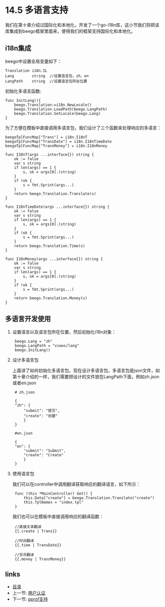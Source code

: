 <!-- {% raw %} -->
# 14.5 多语言支持
我们在第十章介绍过国际化和本地化，开发了一个go-i18n库，这小节我们将把该库集成到beego框架里面来，使得我们的框架支持国际化和本地化。

## i18n集成
beego中设置全局变量如下：

	Translation	i18n.IL  
	Lang 		string  //设置语言包，zh、en
	LangPath	string  //设置语言包所在位置

初始化多语言函数:

	func InitLang(){
		beego.Translation:=i18n.NewLocale()
		beego.Translation.LoadPath(beego.LangPath)
		beego.Translation.SetLocale(beego.Lang)
	}

为了方便在模板中直接调用多语言包，我们设计了三个函数来处理响应的多语言：

	beegoTplFuncMap["Trans"] = i18n.I18nT
	beegoTplFuncMap["TransDate"] = i18n.I18nTimeDate
	beegoTplFuncMap["TransMoney"] = i18n.I18nMoney

	func I18nT(args ...interface{}) string {
	    ok := false
	    var s string
	    if len(args) == 1 {
	        s, ok = args[0].(string)
	    }
	    if !ok {
	        s = fmt.Sprint(args...)
	    }
	    return beego.Translation.Translate(s)
	}

	func I18nTimeDate(args ...interface{}) string {
	    ok := false
	    var s string
	    if len(args) == 1 {
	        s, ok = args[0].(string)
	    }
	    if !ok {
	        s = fmt.Sprint(args...)
	    }
	    return beego.Translation.Time(s)
	}

	func I18nMoney(args ...interface{}) string {
	    ok := false
	    var s string
	    if len(args) == 1 {
	        s, ok = args[0].(string)
	    }
	    if !ok {
	        s = fmt.Sprint(args...)
	    }
	    return beego.Translation.Money(s)
	}

## 多语言开发使用
1. 设置语言以及语言包所在位置，然后初始化i18n对象：

		beego.Lang = "zh"
		beego.LangPath = "views/lang"
		beego.InitLang()

2. 设计多语言包

	上面讲了如何初始化多语言包，现在设计多语言包，多语言包是json文件，如第十章介绍的一样，我们需要把设计的文件放在LangPath下面，例如zh.json或者en.json

		# zh.json

		{
		"zh": {
		    "submit": "提交",
		    "create": "创建"
		    }
		}

		#en.json

		{
		"en": {
		    "submit": "Submit",
		    "create": "Create"
		    }
		}

3. 使用语言包

	我们可以在controller中调用翻译获取响应的翻译语言，如下所示：

		func (this *MainController) Get() {
			this.Data["create"] = beego.Translation.Translate("create")
			this.TplNames = "index.tpl"
		}

	我们也可以在模板中直接调用响应的翻译函数：

		//直接文本翻译
		{{.create | Trans}}

		//时间翻译
		{{.time | TransDate}}

		//货币翻译
		{{.money | TransMoney}}

## links
   * [目录](<preface.md>)
   * 上一节: [用户认证](<14.4.md>)
   * 下一节: [pprof支持](<14.6.md>)
<!-- {% endraw %} -->
